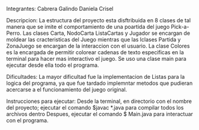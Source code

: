 Integrantes: Cabrera Galindo Daniela Crisel

Descripcion: 
La estructura del proyecto esta disftribuida en 8 clases  de tal manera que se imite el comportamiento de una poartida del juego Pick-a-Perro.
Las clases Carta, NodoCarta ListaCartas y Jugador se encargan de moldear las cracteristicas del Juego mientras que las lclases Partida y ZonaJuego se encargan de la interaccion con el usuario.
La clase Colores es la encargada de permitir colorear cadenas de texto especificas en la terminal para hacer mas interactivo el juego.
Se uso una clase main para ejecutar desde ella todo el programa.

Dificultades:
La mayor dificultad fue la implementacion de Listas para la logica del programa, ya que fue tardado implemntar metodos que pudieran acercarse a el funcionamiento del juego original.

Instrucciones para ejecutar:
Desde la terminal, en directorio con el nombre del proyecto; ejecutar el comando $javac *.java para compilar todos los archivos dentro 
Despues, ejecutar el comando $ Main.java para interactuar con el programa.
